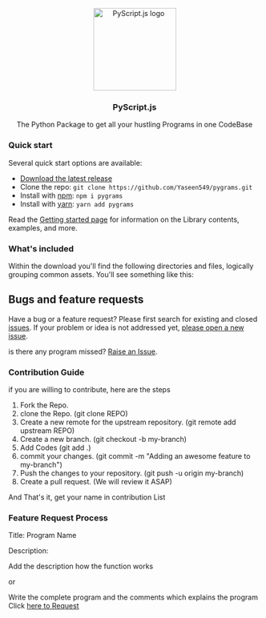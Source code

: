 <p align="center">
  <a href="https://syberstar.netlify.com/">
    <img src="https://github.com/Yaseen549/pygrams/blob/main/imgs/pygramsLogo.png" alt="PyScript.js logo" width="165" height="165">
  </a>
</p>

<h3 align="center">PyScript.js</h3>

<p align="center">
The Python Package to get all your hustling Programs in one CodeBase
</p>


### Quick start
Several quick start options are available:

- [Download the latest release](https://github.com/Yaseen549/pygrams/archive/refs/tags/v0.0.11.zip)
- Clone the repo: `git clone https://github.com/Yaseen549/pygrams.git`
- Install with [npm](https://www.npmjs.com/): `npm i pygrams`
- Install with [yarn](https://www.yarnpkg.com): `yarn add pygrams`

Read the [Getting started page](https://pygrams.syberstar.com/) for information on the Library contents, examples, and more.


### What's included
Within the download you'll find the following directories and files, logically grouping common assets. You'll see something like this:

## Bugs and feature requests

Have a bug or a feature request? Please first search for existing and closed [issues](https://github.com/Yaseen549/pygrams/issues). If your problem or idea is not addressed yet, [please open a new issue](https://github.com/Yaseen549/pygrams/issues/new).

is there any program missed? <a href="https://github.com/Yaseen549/pygrams/issues/new">Raise an Issue</a>.

### Contribution Guide
if you are willing to contribute, here are the steps
1. Fork the Repo.
2. clone the Repo. (git clone REPO)
3. Create a new remote for the upstream repository. (git remote add upstream REPO)
4. Create a new branch. (git checkout -b my-branch)
5. Add Codes (git add .)
6. commit your changes. (git commit -m "Adding an awesome feature to my-branch")
7. Push the changes to your repository. (git push -u origin my-branch)
8. Create a pull request. (We will review it ASAP)

And That's it, get your name in contribution List

### Feature Request Process

Title: Program Name

Description:

Add the description how the function works

or

Write the complete program and the comments which explains the program Click
<a href="https://github.com/Yaseen549/pygrams/issues/new">here to Request</a>
</div>